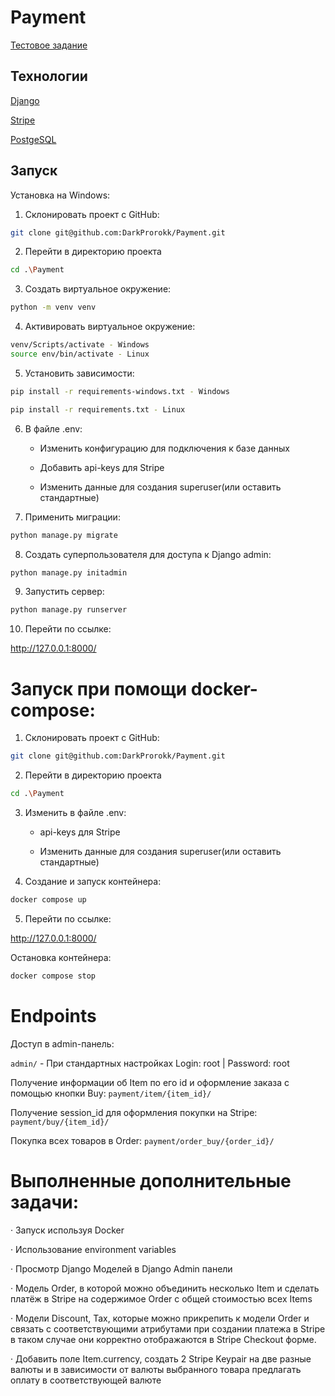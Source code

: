 # Payment

[Тестовое задание](https://docs.google.com/document/d/1X8yV7jAZWZWhy3NG3m_Yi8lW4Bfa6ZNGDx95pHkE_qc/edit#heading=h.qn8kbnfz56hc)

## Технологии

[Django](https://www.djangoproject.com/)

[Stripe](https://stripe.com/)

[PostgeSQL](https://www.postgresql.org/)

## Запуск

Установка на Windows:

1. Склонировать проект с GitHub:
```sh
git clone git@github.com:DarkProrokk/Payment.git
```
2. Перейти в директорию проекта
```sh
cd .\Payment
```
3. Создать виртуальное окружение:

```sh
python -m venv venv
```
4. Активировать виртуальное окружение:
```sh
venv/Scripts/activate - Windows
source env/bin/activate - Linux
```
5. Установить зависимости:
```sh
pip install -r requirements-windows.txt - Windows

pip install -r requirements.txt - Linux
```
6. В файле .env:
    
    * Изменить конфигурацию для подключения к базе данных

    * Добавить api-keys для Stripe

    * Изменить данные для создания superuser(или оставить стандартные)


7. Применить миграции:
```sh
python manage.py migrate
```
8. Создать суперпользователя для доступа к Django admin:
```sh
python manage.py initadmin
```
9. Запустить сервер:
```sh
python manage.py runserver
```
10. Перейти по ссылке:


http://127.0.0.1:8000/
# Запуск при помощи docker-compose:
1. Склонировать проект с GitHub:
```sh
git clone git@github.com:DarkProrokk/Payment.git
```
2. Перейти в директорию проекта
```sh
cd .\Payment
```
3. Изменить в файле .env:
    
    * api-keys для Stripe
    
    * Изменить данные для создания superuser(или оставить стандартные)


4. Создание и запуск контейнера:
```sh
docker compose up
```

5. Перейти по ссылке:

http://127.0.0.1:8000/

Остановка контейнера:
```sh
docker compose stop
```

# Endpoints
Доступ в admin-панель:

`admin/` - При стандартных настройках Login: root | Password: root

Получение информации об Item по его id и оформление заказа с помощью кнопки Buy:
`payment/item/{item_id}/`

Получение session_id для оформления покупки на Stripe:
`payment/buy/{item_id}/`

Покупка всех товаров в Order:
`payment/order_buy/{order_id}/`

# Выполненные дополнительные задачи:
· Запуск используя Docker

· Использование environment variables

· Просмотр Django Моделей в Django Admin панели

· Модель Order, в которой можно объединить несколько Item и сделать платёж в Stripe на содержимое Order c общей
стоимостью всех Items

· Модели Discount, Tax, которые можно прикрепить к модели Order и связать с соответствующими атрибутами при создании платежа в Stripe в таком случае они корректно отображаются в Stripe Checkout форме.

· Добавить поле Item.currency, создать 2 Stripe Keypair на две разные валюты и в зависимости от валюты выбранного товара предлагать оплату в соответствующей валюте
